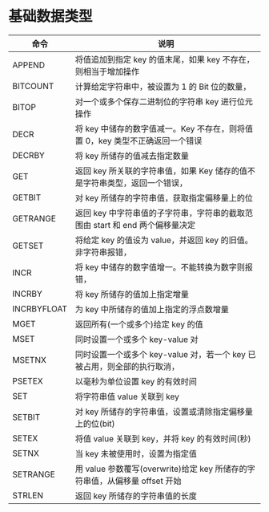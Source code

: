 # 基础数据类型

| 命令        | 说明                                                                          |
| ----------- | ----------------------------------------------------------------------------- |
| APPEND      | 将值追加到指定 key 的值末尾，如果 key 不存在，则相当于增加操作                |
| BITCOUNT    | 计算给定字符串中，被设置为 1 的 Bit 位的数量，                                |
| BITOP       | 对一个或多个保存二进制位的字符串 key 进行位元操作                             |
| DECR        | 将 key 中储存的数字值减一。Key 不存在，则将值置 0，key 类型不正确返回一个错误 |
| DECRBY      | 将 key 所储存的值减去指定数量                                                 |
| GET         | 返回 key 所关联的字符串值，如果 Key 储存的值不是字符串类型，返回一个错误，    |
| GETBIT      | 对 key 所储存的字符串值，获取指定偏移量上的位                                 |
| GETRANGE    | 返回 key 中字符串值的子字符串，字符串的截取范围由 start 和 end 两个偏移量决定 |
| GETSET      | 将给定 key 的值设为 value，并返回 key 的旧值。非字符串报错，                  |
| INCR        | 将 key 中储存的数字值增一。不能转换为数字则报错，                             |
| INCRBY      | 将 key 所储存的值加上指定增量                                                 |
| INCRBYFLOAT | 为 key 中所储存的值加上指定的浮点数增量                                       |
| MGET        | 返回所有(一个或多个)给定 key 的值                                             |
| MSET        | 同时设置一个或多个 key-value 对                                               |
| MSETNX      | 同时设置一个或多个 key-value 对，若一个 key 已被占用，则全部的执行取消，      |
| PSETEX      | 以毫秒为单位设置 key 的有效时间                                               |
| SET         | 将字符串值 value 关联到 key                                                   |
| SETBIT      | 对 key 所储存的字符串值，设置或清除指定偏移量上的位(bit)                      |
| SETEX       | 将值 value 关联到 key，并将 key 的有效时间(秒)                                |
| SETNX       | 当 key 未被使用时，设置为指定值                                               |
| SETRANGE    | 用 value 参数覆写(overwrite)给定 key 所储存的字符串值，从偏移量 offset 开始   |
| STRLEN      | 返回 key 所储存的字符串值的长度                                               |
